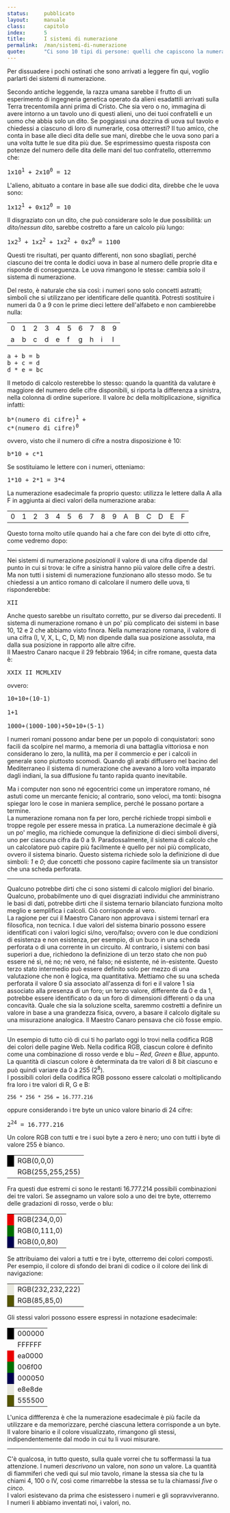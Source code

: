 ```yaml
---
status:     pubblicato
layout:     manuale
class:      capitolo
index:      5
title:      I sistemi di numerazione
permalink:  /man/sistemi-di-numerazione
quote:      "Ci sono 10 tipi di persone: quelli che capiscono la numerazione binaria e quelli che non la capiscono."
---
```


Per dissuadere i pochi ostinati che sono arrivati a leggere fin qui,
voglio parlarti dei sistemi di numerazione.

Secondo antiche leggende, la razza umana sarebbe il frutto di un
esperimento di ingegneria genetica operato da alieni esadattili arrivati
sulla Terra trecentomila anni prima di Cristo.
Che sia vero o no, immagina di avere intorno a un tavolo uno di questi
alieni, uno dei tuoi confratelli e un uomo che abbia solo un dito. Se
poggiassi una dozzina di uova sul tavolo e chiedessi a ciascuno di loro
di numerarle, cosa otterresti?
Il tuo amico, che conta in base alle dieci dita delle sue mani, direbbe
che le uova sono pari a una volta tutte le sue dita più due. Se
esprimessimo questa risposta con potenze del numero delle dita delle
mani del tuo confratello, otterremmo che:

<pre>
1x10<sup>1</sup> + 2x10<sup>0</sup> = 12
</pre>

L\'alieno, abituato a contare in base alle sue dodici dita, direbbe che
le uova sono:

<pre>
1x12<sup>1</sup> + 0x12<sup>0</sup> = 10
</pre>

Il disgraziato con un dito, che può considerare solo le due possibilità:
*un dito/nessun dito*, sarebbe costretto a fare un calcolo più lungo:

<pre>
1x2<sup>3</sup> + 1x2<sup>2</sup> + 1x2<sup>2</sup> + 0x2<sup>0</sup> = 1100
</pre>

Questi tre risultati, per quanto differenti, non sono sbagliati, perché
ciascuno dei tre conta le dodici uova in base al numero delle proprie
dita e risponde di conseguenza. Le uova rimangono le stesse: cambia solo
il sistema di numerazione.

Del resto, è naturale che sia così: i numeri sono solo concetti
astratti; simboli che si utilizzano per identificare delle quantità.
Potresti sostituire i numeri da 0 a 9 con le prime dieci lettere
dell\'alfabeto e non cambierebbe nulla:

<table style="margin:1rem auto">
    <tr>
        <td>0</td><td>1</td><td>2</td><td>3</td><td>4</td><td>5</td><td>6</td><td>7</td><td>8</td><td>9</td>
    </tr>
    <tr>
        <td>a</td><td>b</td><td>c</td><td>d</td><td>e</td><td>f</td><td>g</td><td>h</td><td>i</td><td>l</td>
    </tr>
</table>
<pre>
a + b = b     
b + c = d   
d * e = bc
</pre>

Il metodo di calcolo resterebbe lo stesso: quando la quantità da
valutare è maggiore del numero delle cifre disponibili, si riporta la
differenza a sinistra, nella colonna di ordine superiore.
Il valore *bc* della moltiplicazione, significa infatti:

<pre>
b*(numero di cifre)<sup>1</sup> + 
c*(numero di cifre)<sup>0</sup>
</pre>

ovvero, visto che il numero di cifre a nostra disposizione è 10:

<pre>
b*10 + c*1
</pre>

Se sostituiamo le lettere con i numeri, otteniamo:

<pre>
1*10 + 2*1 = 3*4
</pre>

La numerazione esadecimale fa proprio questo: utilizza le lettere dalla A alla F in aggiunta ai dieci valori della numerazione araba:
<table class="esadecimale">
    <tr>
        <td>0</td><td>1</td><td>2</td><td>3</td>
        <td>4</td><td>5</td><td>6</td><td>7</td>
        <td>8</td><td>9</td><td>A</td><td>B</td>
        <td>C</td><td>D</td><td>E</td><td>F</td>
    </tr>
</table>

Questo torna molto utile quando hai a che fare con dei byte di otto cifre, come vedremo dopo:

---

Nei sistemi di numerazione *posizionali* il valore di una cifra dipende dal punto in cui si trova: le cifre a sinistra hanno più valore delle cifre a destri. 
Ma non tutti i sistemi di numerazione funzionano allo stesso modo.
Se tu chiedessi a un antico romano di calcolare il numero delle uova, ti
risponderebbe:

<pre>
XII
</pre>

Anche questo sarebbe un risultato corretto, pur se diverso dai precedenti.
Il sistema di numerazione romano è un po\' più complicato dei sistemi in
base 10, 12 e 2 che abbiamo visto finora.
Nella numerazione romana, il valore di una cifra (I, V, X, L, C, D, M)
non dipende dalla sua posizione assoluta, ma dalla sua posizione in
rapporto alle altre cifre.  
Il Maestro Canaro nacque il 29 febbraio 1964; in cifre romane, questa
data è:

<pre>
XXIX II MCMLXIV
</pre>

ovvero:

<pre>
10+10+(10-1)<br/> 
1+1<br/>
1000+(1000-100)+50+10+(5-1)
</pre>

I numeri romani possono andar bene per un popolo di conquistatori: sono
facili da scolpire nel marmo, a memoria di una battaglia vittoriosa e
non considerano lo zero, la nullità, ma per il commercio e per i calcoli
in generale sono piuttosto scomodi.
Quando gli arabi diffusero nel bacino del Mediterraneo il sistema di
numerazione che avevano a loro volta imparato dagli indiani, la sua
diffusione fu tanto rapida quanto inevitabile.

Ma i computer non sono né egocentrici come un imperatore romano, né
astuti come un mercante fenicio; al contrario, sono veloci, ma tonti:
bisogna spiegar loro le cose in maniera semplice, perché le possano
portare a termine.  
La numerazione romana non fa per loro, perché richiede troppi
simboli e troppe regole per essere messa in pratica.
La numerazione decimale è già un po\' meglio, ma richiede comunque la
definizione di dieci simboli diversi, uno per ciascuna cifra da 0 a 9.
Paradossalmente, il sistema di calcolo che un calcolatore può capire più
facilmente è quello per noi più complicato, ovvero il sistema binario.
Questo sistema richiede solo la definizione di due simboli: *1* e *0*; due
concetti che possono capire facilmente sia un transistor che una scheda
perforata.

---

Qualcuno potrebbe dirti che ci sono sistemi di calcolo migliori del
binario.
Qualcuno, probabilmente uno di quei disgraziati individui che
amministrano le basi di dati, potrebbe dirti che il sistema ternario
bilanciato funziona molto meglio e semplifica i calcoli.
Ciò corrisponde al vero.  
La ragione per cui il Maestro Canaro non approvava i sistemi ternarî era
filosofica, non tecnica. I due valori del sistema binario possono essere
identificati con i valori logici sì/no, vero/falso; ovvero con le due
condizioni di esistenza e non esistenza, per esempio, di un buco in una
scheda perforata o di una corrente in un circuito.
Al contrario, i sistemi con basi superiori a due, richiedono la
definizione di un terzo stato che non può essere né sì, né no; né vero,
né falso; né esistente, né in-esistente.
Questo terzo stato intermedio può essere definito solo per mezzo di una
valutazione che non è logica, ma quantitativa.
Mettiamo che su una scheda perforata il valore 0 sia associato
all\'assenza di fori e il valore 1 sia associato alla presenza di un
foro; un terzo valore, differente da 0 e da 1, potrebbe essere
identificato o da un foro di dimensioni differenti o da una concavità.
Quale che sia la soluzione scelta, saremmo costretti a definire un
valore in base a una grandezza fisica, ovvero, a basare il calcolo
digitale su una misurazione analogica.
Il Maestro Canaro pensava che ciò fosse empio.

---

Un esempio di tutto ciò di cui ti ho parlato oggi lo trovi nella codifica RGB dei colori delle pagine Web.
Nella codifica RGB, ciascun colore è definito come una combinazione di rosso verde e blu – *Red*, *Green* e *Blue*, appunto.  
La quantità di ciascun colore è determinata da tre valori di 8 bit ciascuno e può quindi variare da 0 a 255 (2<sup>8</sup>).  
I possibili colori della codifica RGB possono essere calcolati o moltiplicando fra loro i tre valori di R, G e B: 

```
256 * 256 * 256 = 16.777.216
```

oppure considerando i tre byte un unico valore binario di 24 cifre:

<pre>
2<sup>24</sup> = 16.777.216
</pre>

Un colore RGB con tutti e tre i suoi byte a zero è nero; uno con tutti i byte di valore 255 è bianco. 

<table class="rgb">
<tr>
    <td style="background-color:rgb(0,0,0)"></td>
    <td>RGB(0,0,0)</td>
</tr>
<tr>
    <td style="background-color:rgb(255,255,255)"></td>
    <td>RGB(255,255,255)</td>
</tr>
</table>

Fra questi due estremi ci sono le restanti 16.777.214 possibili combinazioni dei tre valori.
Se assegnamo un valore solo a uno dei tre byte, otterremo delle gradazioni di rosso, verde o blu: 

<table class="rgb">
<tr>
    <td style="background-color:rgb(234,0,0)"></td>
    <td>RGB(234,0,0)</td>
</tr>
<tr>
    <td style="background-color:rgb(0,111,0)"></td>
    <td>RGB(0,111,0)</td>
</tr>
<tr>
    <td style="background-color:rgb(0,0,80)"></td>
    <td>RGB(0,0,80)</td>
</tr>
</table>

Se attribuiamo dei valori a tutti e tre i byte, otterremo dei colori composti.
Per esempio, il colore di sfondo dei brani di codice o il colore dei link di navigazione:

<table class="rgb">
<tr>
    <td style="background-color:rgb(232,232,222)"></td>
    <td>RGB(232,232,222)</td>
</tr>
<tr>
    <td style="background-color:rgb(85,85,0)"></td>
    <td>RGB(85,85,0)</td>
</tr>
</table>

Gli stessi valori possono essere espressi in notazione esadecimale:

<table class="rgb">
<tr>
    <td style="background-color:#000000"></td>
    <td>000000</td>
</tr>
<tr>
    <td style="background-color:#FFFFFF)"></td>
    <td>FFFFFF</td>
</tr>
<tr>
    <td style="background-color:#ea0000"></td>
    <td>ea0000</td>
</tr>
<tr>
    <td style="background-color:#006f00"></td>
    <td>006f00</td>
</tr>
<tr>
    <td style="background-color:#000050"></td>
    <td>000050</td>
</tr>
<tr>
    <td style="background-color:#e8e8de"></td>
    <td>e8e8de</td>
</tr>
<tr>
    <td style="background-color:#555500"></td>
    <td>555500</td>
</tr>
</table>

L'unica diffferenza è che la numerazione esadecimale è più facile da utilizzare e da memorizzare, perché ciascuna lettera corrisponde a un byte.
Il valore binario e il colore visualizzato, rimangono gli stessi, indipendentemente dal modo in cui tu li vuoi misurare.

---

C'è qualcosa, in tutto questo, sulla quale vorrei che tu soffermassi la
tua attenzione.
I numeri *descrivono* un valore, non *sono* un valore.
La quantità di fiammiferi che vedi qui sul mio tavolo, rimane la stessa
sia che tu la chiami 4, 100 o IV, così come rimarrebbe la stessa se tu
la chiamassi *five* o *cinco*.  
I valori esistevano da prima che esistessero i numeri e gli
sopravviveranno.  
I numeri li abbiamo inventati noi, i valori, no.
